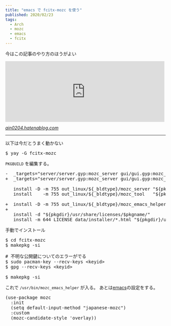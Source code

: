 ```yaml
---
title: "emacs で fcitx-mozc を使う"
published: 2020/02/23
tags:
  - Arch
  - mozc
  - emacs
  - fcitx
---
```


<p>今はこの記事のやり方のほうがよい</p>

<p><iframe src="https://hatenablog-parts.com/embed?url=https%3A%2F%2Fain0204.hatenablog.com%2Fentry%2F2016%2F08%2F12%2F235206" title="Arch Linuxにemacs-mozcをインストールした話 - twitterよりちょっと長いの" class="embed-card embed-blogcard" scrolling="no" frameborder="0" style="display: block; width: 100%; height: 190px; max-width: 500px; margin: 10px 0px;"></iframe><cite class="hatena-citation"><a href="https://ain0204.hatenablog.com/entry/2016/08/12/235206">ain0204.hatenablog.com</a></cite></p>

<hr />

<p>以下は今だとうまく動かない</p>

<pre class="code shell" data-lang="shell" data-unlink>$ yay -G fcitx-mozc</pre>


<p><code>PKGBUILD</code> を編集する。</p>

<pre class="code lang-diff" data-lang="diff" data-unlink><span class="synSpecial">-  _targets=&quot;server/server.gyp:mozc_server gui/gui.gyp:mozc_tool unix/fcitx/fcitx.gyp:fcitx-mozc&quot;</span>
<span class="synIdentifier">+  _targets=&quot;server/server.gyp:mozc_server gui/gui.gyp:mozc_tool unix/fcitx/fcitx.gyp:fcitx-mozc unix/emacs/emacs.gyp:mozc_emacs_helper&quot;</span>

   install -D -m 755 out_linux/${_bldtype}/mozc_server &quot;${pkgdir}/usr/lib/mozc/mozc_server&quot;
   install    -m 755 out_linux/${_bldtype}/mozc_tool   &quot;${pkgdir}/usr/lib/mozc/mozc_tool&quot;

<span class="synIdentifier">+  install -D -m 755 out_linux/${_bldtype}/mozc_emacs_helper &quot;${pkgdir}/usr/bin/mozc_emacs_helper&quot;</span>
<span class="synIdentifier">+</span>
   install -d &quot;${pkgdir}/usr/share/licenses/$pkgname/&quot;
   install -m 644 LICENSE data/installer/*.html &quot;${pkgdir}/usr/share/licenses/${pkgname}/&quot;
</pre>


<p>手動でインストール</p>

<pre class="code shell" data-lang="shell" data-unlink>$ cd fcitx-mozc
$ makepkg -si

# 不明な公開鍵についてのエラーがでる
$ sudo pacman-key --recv-keys &lt;keyid&gt;
$ gpg --recv-keys &lt;keyid&gt;

$ makepkg -si</pre>


<p>これで <code>/usr/bin/mozc_emacs_helper</code> が入る。
あとは<a class="keyword" href="http://d.hatena.ne.jp/keyword/emacs">emacs</a>の設定をする。</p>

<pre class="code elisp" data-lang="elisp" data-unlink>(use-package mozc
  :init
  (setq default-input-method &#34;japanese-mozc&#34;)
  :custom
  (mozc-candidate-style &#39;overlay))</pre>


